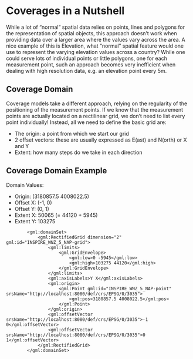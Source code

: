 # Coverages in a Nutshell

While a lot of “normal” spatial data relies on points, lines and polygons for the representation of spatial objects, this approach doesn’t work when providing data over a larger area where the values vary across the area. A nice example of this is Elevation, what “normal” spatial feature would one use to represent the varying elevation values across a country? While one could serve lots of individual points or little polygons, one for each measurement point, such an approach becomes very inefficient when dealing with high resolution data, e.g. an elevation point every 5m.

## Coverage Domain
Coverage models take a different approach, relying on the regularity of the positioning of the measurement points. If we know that the measurement points are actually located on a rectilinear grid, we don’t need to list every point individually! Instead, all we need to define the basic grid are:
- The origin: a point from which we start our grid
- 2 offset vectors: these are usually expressed as E(ast) and N(orth) or X and Y
- Extent: how many steps do we take in each direction

## Coverage Domain Example

Domain Values:
- Origin: (3180857.5 4008022.5)
- Offset X: (-1, 0)
- Offset Y: (0, 1)
- Extent X: 50065 (= 44120 + 5945) 
- Extent Y: 103275

```
        <gml:domainSet>
            <gml:RectifiedGrid dimension="2" gml:id="INSPIRE_WNZ_5_NAP-grid">
                <gml:limits>
                    <gml:GridEnvelope>
                        <gml:low>0 -5945</gml:low>
                        <gml:high>103275 44120</gml:high>
                    </gml:GridEnvelope>
                </gml:limits>
                <gml:axisLabels>Y X</gml:axisLabels>
                <gml:origin>
                    <gml:Point gml:id="INSPIRE_WNZ_5_NAP-point" srsName="http://localhost:8080/def/crs/EPSG/0/3035">
                        <gml:pos>3180857.5 4008022.5</gml:pos>
                    </gml:Point>
                </gml:origin>
                <gml:offsetVector srsName="http://localhost:8080/def/crs/EPSG/0/3035">-1 0</gml:offsetVector>
                <gml:offsetVector srsName="http://localhost:8080/def/crs/EPSG/0/3035">0 1</gml:offsetVector>
            </gml:RectifiedGrid>
        </gml:domainSet>
```




